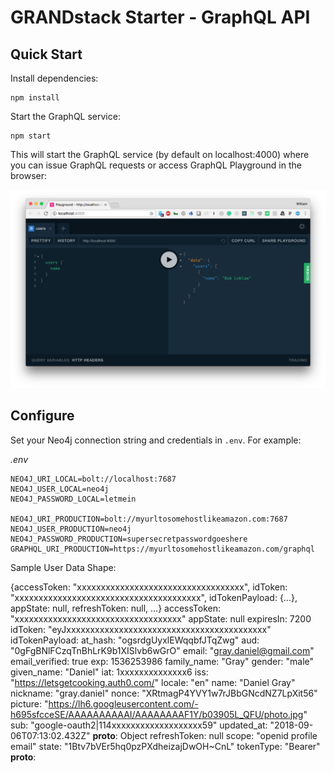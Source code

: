 # GRANDstack Starter - GraphQL API


## Quick Start

Install dependencies:

```
npm install
```

Start the GraphQL service:

```
npm start
```

This will start the GraphQL service (by default on localhost:4000) where you can issue GraphQL requests or access GraphQL Playground in the browser:

![GraphQL Playground](img/graphql-playground.png)

## Configure

Set your Neo4j connection string and credentials in `.env`. For example:

*.env*

```
NEO4J_URI_LOCAL=bolt://localhost:7687
NEO4J_USER_LOCAL=neo4j
NEO4J_PASSWORD_LOCAL=letmein

NEO4J_URI_PRODUCTION=bolt://myurltosomehostlikeamazon.com:7687
NEO4J_USER_PRODUCTION=neo4j
NEO4J_PASSWORD_PRODUCTION=supersecretpasswordgoeshere
GRAPHQL_URI_PRODUCTION=https://myurltosomehostlikeamazon.com/graphql
```

Sample User Data Shape:

{accessToken: "xxxxxxxxxxxxxxxxxxxxxxxxxxxxxxxxxxx", idToken: "xxxxxxxxxxxxxxxxxxxxxxxxxxxxxxxxxxxxxxx", idTokenPayload: {…}, appState: null, refreshToken: null, …}
accessToken: "xxxxxxxxxxxxxxxxxxxxxxxxxxxxxxxxxxx"
appState: null
expiresIn: 7200
idToken: "eyJxxxxxxxxxxxxxxxxxxxxxxxxxxxxxxxxxxxxxxxxxx"
idTokenPayload:
at_hash: "ogsrdgUyxlEWqqbfJTqZwg"
aud: "0gFgBNlFCzqTnBhLrK9b1XISlvb6wGrO"
email: "gray.daniel@gmail.com"
email_verified: true
exp: 1536253986
family_name: "Gray"
gender: "male"
given_name: "Daniel"
iat: 1xxxxxxxxxxxxxx6
iss: "https://letsgetcooking.auth0.com/"
locale: "en"
name: "Daniel Gray"
nickname: "gray.daniel"
nonce: "XRtmagP4YVY1w7rJBbGNcdNZ7LpXit56"
picture: "https://lh6.googleusercontent.com/-h695sfcceSE/AAAAAAAAAAI/AAAAAAAAF1Y/b03905L_QFU/photo.jpg"
sub: "google-oauth2|114xxxxxxxxxxxxxxxxxxx59"
updated_at: "2018-09-06T07:13:02.432Z"
__proto__: Object
refreshToken: null
scope: "openid profile email"
state: "1Btv7bVEr5hq0pzPXdheizajDwOH~CnL"
tokenType: "Bearer"
__proto__: